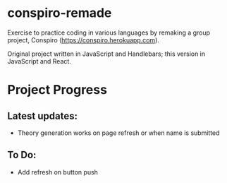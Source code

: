# conspiro-remade

Exercise to practice coding in various languages by remaking a group project, Conspiro (https://conspiro.herokuapp.com). 

Original project written in JavaScript and Handlebars; this version in JavaScript and React.

# Project Progress

## Latest updates:

* Theory generation works on page refresh or when name is submitted 

## To Do:

* Add refresh on button push 